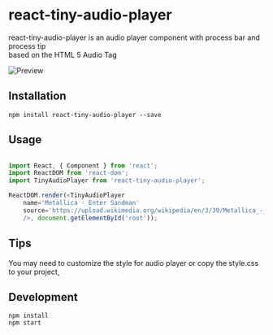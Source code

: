 # react-tiny-audio-player

react-tiny-audio-player is an audio player component with process bar and process tip
</br>
based on the HTML 5 Audio Tag

![Preview](https://cloud.githubusercontent.com/assets/1773209/15380759/c60d33a2-1dab-11e6-9233-563fcdf34a20.png)

## Installation

`npm install react-tiny-audio-player --save`

## Usage

```javascript

import React, { Component } from 'react';
import ReactDOM from 'react-dom';
import TinyAudioPlayer from 'react-tiny-audio-player';

ReactDOM.render(<TinyAudioPlayer
    name='Metallica - Enter Sandman'
    source='https://upload.wikimedia.org/wikipedia/en/3/39/Metallica_-_Enter_Sandman.ogg'
    />, document.getElementById('root'));

```

## Tips

You may need to customize the style for audio player or copy the style.css to your project,

## Development

    npm install
    npm start
